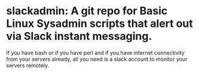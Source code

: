 # slackadmin: A git repo for Basic Linux Sysadmin scripts that alert out via Slack instant messaging.
If you have bash or if you have perl and if you have internet connectivity from your servers already, all you need is a slack account to monitor your servers remotely.
